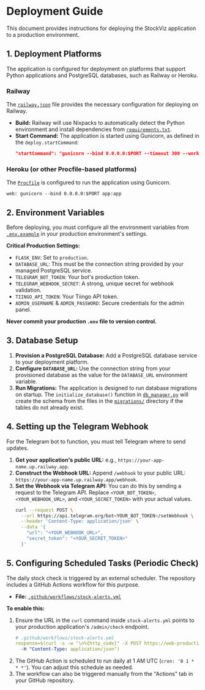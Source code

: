# Deployment Guide

This document provides instructions for deploying the StockViz application to a production environment.

## 1. Deployment Platforms

The application is configured for deployment on platforms that support Python applications and PostgreSQL databases, such as Railway or Heroku.

### Railway

The [`railway.json`](./railway.json) file provides the necessary configuration for deploying on Railway.

*   **Build:** Railway will use Nixpacks to automatically detect the Python environment and install dependencies from [`requirements.txt`](./requirements.txt).
*   **Start Command:** The application is started using Gunicorn, as defined in the `deploy.startCommand`:
    ```json
    "startCommand": "gunicorn --bind 0.0.0.0:$PORT --timeout 300 --workers 1 app:app"
    ```

### Heroku (or other Procfile-based platforms)

The [`Procfile`](./Procfile) is configured to run the application using Gunicorn.

```
web: gunicorn --bind 0.0.0.0:$PORT app:app
```

## 2. Environment Variables

Before deploying, you must configure all the environment variables from [`.env.example`](./.env.example) in your production environment's settings.

**Critical Production Settings:**

*   `FLASK_ENV`: Set to `production`.
*   `DATABASE_URL`: This must be the connection string provided by your managed PostgreSQL service.
*   `TELEGRAM_BOT_TOKEN`: Your bot's production token.
*   `TELEGRAM_WEBHOOK_SECRET`: A strong, unique secret for webhook validation.
*   `TIINGO_API_TOKEN`: Your Tiingo API token.
*   `ADMIN_USERNAME` & `ADMIN_PASSWORD`: Secure credentials for the admin panel.

**Never commit your production `.env` file to version control.**

## 3. Database Setup

1.  **Provision a PostgreSQL Database:** Add a PostgreSQL database service to your deployment platform.
2.  **Configure `DATABASE_URL`:** Use the connection string from your provisioned database as the value for the `DATABASE_URL` environment variable.
3.  **Run Migrations:** The application is designed to run database migrations on startup. The `initialize_database()` function in [`db_manager.py`](./db_manager.py) will create the schema from the files in the [`migrations/`](./migrations/) directory if the tables do not already exist.

## 4. Setting up the Telegram Webhook

For the Telegram bot to function, you must tell Telegram where to send updates.

1.  **Get your application's public URL:** e.g., `https://your-app-name.up.railway.app`.
2.  **Construct the Webhook URL:** Append `/webhook` to your public URL: `https://your-app-name.up.railway.app/webhook`.
3.  **Set the Webhook via Telegram API:** You can do this by sending a request to the Telegram API. Replace `<YOUR_BOT_TOKEN>`, `<YOUR_WEBHOOK_URL>`, and `<YOUR_SECRET_TOKEN>` with your actual values.
    ```sh
    curl --request POST \
      --url https://api.telegram.org/bot<YOUR_BOT_TOKEN>/setWebhook \
      --header 'Content-Type: application/json' \
      --data '{
        "url": "<YOUR_WEBHOOK_URL>",
        "secret_token": "<YOUR_SECRET_TOKEN>"
      }'
    ```

## 5. Configuring Scheduled Tasks (Periodic Check)

The daily stock check is triggered by an external scheduler. The repository includes a GitHub Actions workflow for this purpose.

*   **File:** [`.github/workflows/stock-alerts.yml`](./.github/workflows/stock-alerts.yml)

**To enable this:**

1.  Ensure the URL in the `curl` command inside `stock-alerts.yml` points to your production application's `/admin/check` endpoint.
    ```yaml
    # .github/workflows/stock-alerts.yml
    response=$(curl -s -w "\n%{http_code}" -X POST https://web-production-59017.up.railway.app/admin/check \
      -H "Content-Type: application/json")
    ```
2.  The GitHub Action is scheduled to run daily at 1 AM UTC (`cron: '0 1 * * *'`). You can adjust this schedule as needed.
3.  The workflow can also be triggered manually from the "Actions" tab in your GitHub repository.
